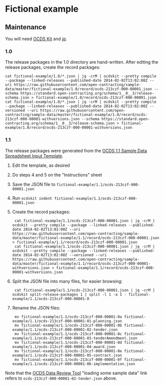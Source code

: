 # Fictional example

## Maintenance

You will need [OCDS Kit](https://pypi.org/project/ocdskit/) and [jq](https://stedolan.github.io/jq/).

### 1.0

The release packages in the 1.0 directory are hand-written. After editing the release packages, create the record packages:

```shell
cat fictional-example/1.0/*.json | jq -crM | ocdskit --pretty compile --package --linked-releases --published-date 2014-02-02T13:02:00Z --uri https://raw.githubusercontent.com/open-contracting/sample-data/master/fictional-example/1.0/record/ocds-213czf-000-00001.json --schema https://standard.open-contracting.org/schema/1__0__3/release-schema.json > fictional-example/1.0/record/ocds-213czf-000-00001.json
cat fictional-example/1.0/*.json | jq -crM | ocdskit --pretty compile --package --linked-releases --published-date 2014-02-02T13:02:00Z --versioned --uri https://raw.githubusercontent.com/open-contracting/sample-data/master/fictional-example/1.0/record/ocds-213czf-000-00001-withversions.json --schema https://standard.open-contracting.org/schema/1__0__3/release-schema.json > fictional-example/1.0/record/ocds-213czf-000-00001-withversions.json
```

### 1.1

The release packages were generated from the [OCDS 1.1 Sample Data Spreadsheet Input Template](https://docs.google.com/spreadsheets/d/1P-q5S8-WUxYT6t8uVuZDvnGfsl39DhhZV_GvgR1GKHk/edit#gid=159397949).

1. Edit the template, as desired
1. Do steps 4 and 5 on the "Instructions" sheet
1. Save the JSON file to `fictional-example/1.1/ocds-213czf-000-00001.json`
1. Run `ocdskit indent fictional-example/1.1/ocds-213czf-000-00001.json`
1. Create the record packages:

        cat fictional-example/1.1/ocds-213czf-000-00001.json | jq -crM | ocdskit --pretty compile --package --linked-releases --published-date 2014-02-02T13:02:00Z --uri https://raw.githubusercontent.com/open-contracting/sample-data/master/fictional-example/1.1/record/ocds-213czf-000-00001.json > fictional-example/1.1/record/ocds-213czf-000-00001.json
        cat fictional-example/1.1/ocds-213czf-000-00001.json | jq -crM | ocdskit --pretty compile --package --linked-releases --published-date 2014-02-02T13:02:00Z --versioned --uri https://raw.githubusercontent.com/open-contracting/sample-data/master/fictional-example/1.1/record/ocds-213czf-000-00001-withversions.json > fictional-example/1.1/record/ocds-213czf-000-00001-withversions.json

1. Split the JSON file into many files, for easier browsing:

        cat fictional-example/1.1/ocds-213czf-000-00001.json | jq -crM | ocdskit split-release-packages 1 | split -l 1 -a 1 - fictional-example/1.1/ocds-213czf-000-00001-0

1. Rename the JSON files:

        mv fictional-example/1.1/ocds-213czf-000-00001-0a fictional-example/1.1/ocds-213czf-000-00001-01-planning.json
        mv fictional-example/1.1/ocds-213czf-000-00001-0b fictional-example/1.1/ocds-213czf-000-00001-02-tender.json
        mv fictional-example/1.1/ocds-213czf-000-00001-0c fictional-example/1.1/ocds-213czf-000-00001-03-tenderAmendment.json
        mv fictional-example/1.1/ocds-213czf-000-00001-0d fictional-example/1.1/ocds-213czf-000-00001-04-award.json
        mv fictional-example/1.1/ocds-213czf-000-00001-0e fictional-example/1.1/ocds-213czf-000-00001-05-contract.json
        mv fictional-example/1.1/ocds-213czf-000-00001-0f fictional-example/1.1/ocds-213czf-000-00001-06-implementation.json

Note that the [OCDS Data Review Tool](https://standard.open-contracting.org/review/) "loading some sample data" link refers to `ocds-213czf-000-00001-02-tender.json` above.
